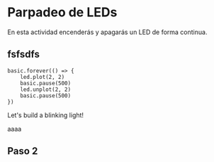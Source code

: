 # Parpadeo de LEDs

En esta actividad encenderás y apagarás un LED de forma continua.

## fsfsdfs

```sim
basic.forever(() => {
    led.plot(2, 2)
    basic.pause(500)
    led.unplot(2, 2)
    basic.pause(500)
})
```
Let's build a blinking light!


aaaa

## Paso 2